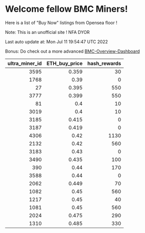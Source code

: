# Welcome fellow BMC Miners!
Here is a list of "Buy Now" listings from Opensea floor !

Note: This is an unofficial site ! NFA DYOR

Last auto update at: Mon Jul 11 19:54:47 UTC 2022

Bonus: Do check out a more advanced [BMC-Overview-Dashboard](https://dune.com/defifunk/BMC-Overview-Dashboard)


|   ultra_miner_id |   ETH_buy_price |   hash_rewards |
|-----------------:|----------------:|---------------:|
|             3595 |           0.359 |             30 |
|             1768 |           0.39  |              0 |
|               27 |           0.395 |            550 |
|             3777 |           0.399 |            550 |
|               81 |           0.4   |             10 |
|             3019 |           0.4   |             10 |
|             3185 |           0.415 |              0 |
|             3187 |           0.419 |              0 |
|             4306 |           0.42  |           1130 |
|             2132 |           0.42  |            560 |
|             3183 |           0.43  |              0 |
|             3490 |           0.435 |            100 |
|              390 |           0.44  |            170 |
|             3588 |           0.44  |              0 |
|             2062 |           0.449 |             70 |
|             1082 |           0.45  |            560 |
|             1217 |           0.45  |             40 |
|             1081 |           0.45  |            560 |
|             2024 |           0.475 |            290 |
|             1310 |           0.485 |            330 |